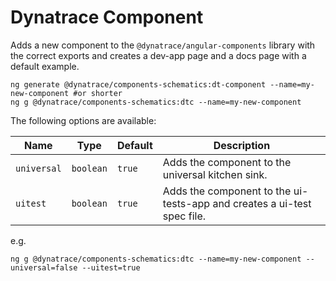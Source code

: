 # Dynatrace Component

Adds a new component to the `@dynatrace/angular-components` library with the
correct exports and creates a dev-app page and a docs page with a default
example.

```
ng generate @dynatrace/components-schematics:dt-component --name=my-new-component #or shorter
ng g @dynatrace/components-schematics:dtc --name=my-new-component
```

The following options are available:

| Name        | Type      | Default | Description                                                             |
| ----------- | --------- | ------- | ----------------------------------------------------------------------- |
| `universal` | `boolean` | `true`  | Adds the component to the universal kitchen sink.                       |
| `uitest`    | `boolean` | `true`  | Adds the component to the ui-tests-app and creates a ui-test spec file. |

e.g.

```
ng g @dynatrace/components-schematics:dtc --name=my-new-component --universal=false --uitest=true
```
